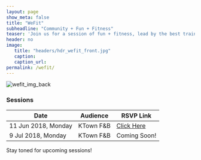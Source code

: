 ```yaml
---
layout: page
show_meta: false
title: "WeFit"
subheadline: "Community + Fun + Fitness"
teaser: 'Join us for a session of fun + fitness, lead by the best trainers in town. Meet others in your community and get healthier and happier at the same time. <a href="https://goo.gl/forms/RMMamODGau27ieIn1">Register now!</a>'
header: no
image:
   title: "headers/hdr_wefit_front.jpg"
   caption:
   caption_url:
permalink: /wefit/
---
```

![wefit_img_back]

### Sessions

| Date                | Audience  | RSVP Link                  |
| ------------------- | --------- | -------------------------- |
| 11 Jun 2018, Monday | KTown F&B | [Click Here][url_20180611] |
| 9 Jul 2018, Monday  | KTown F&B | Coming Soon!               |

Stay toned for upcoming sessions!

[wefit_img_back]: {{site.urlimg}}headers/hdr_wefit_back.jpg
[url_20180611]: https://goo.gl/forms/RMMamODGau27ieIn1
